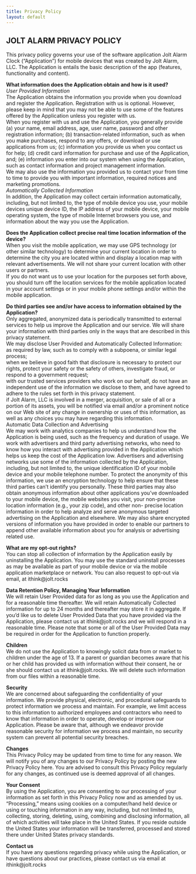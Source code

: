 ```yaml
---
title: Privacy Policy
layout: default
---
```


<div class='bg--yellow '>
<div class='container'>
<h2 id="joltalarmprivacypolicy">JOLT ALARM PRIVACY POLICY</h2>

<p>This privacy policy governs your use of the software application Jolt Alarm Clock (“Application”) for mobile devices that was created by Jolt Alarm, LLC. The Application is entails the basic description of the app (features, functionality and content).</p>

<p><strong>What information does the Application obtain and how is it used?</strong> <br />
<em>User Provided Information</em> <br />
The Application obtains the information you provide when you download and register the Application. Registration with us is optional. However, please keep in mind that you may not be able to use some of the features offered by the Application unless you register with us. <br />
When you register with us and use the Application, you generally provide (a) your name, email address, age, user name, password and other registration information; (b) transaction-related information, such as when you make purchases, respond to any offers, or download or use applications from us; (c) information you provide us when you contact us for help; (d) credit card information for purchase and use of the Application, and; (e) information you enter into our system when using the Application, such as contact information and project management information. <br />
We may also use the information you provided us to contact your from time to time to provide you with important information, required notices and marketing promotions. <br />
<em>Automatically Collected Information</em> <br />
In addition, the Application may collect certain information automatically, including, but not limited to, the type of mobile device you use, your mobile devices unique device ID, the IP address of your mobile device, your mobile operating system, the type of mobile Internet browsers you use, and information about the way you use the Application.</p>

<p><strong>Does the Application collect precise real time location information of the device?</strong> <br />
When you visit the mobile application, we may use GPS technology (or other similar technology) to determine your current location in order to determine the city you are located within and display a location map with relevant advertisements. We will not share your current location with other users or partners. <br />
If you do not want us to use your location for the purposes set forth above, you should turn off the location services for the mobile application located in your account settings or in your mobile phone settings and/or within the mobile application.</p>

<p><strong>Do third parties see and/or have access to information obtained by the Application?</strong> <br />
Only aggregated, anonymized data is periodically transmitted to external services to help us improve the Application and our service. We will share your information with third parties only in the ways that are described in this privacy statement. <br />
We may disclose User Provided and Automatically Collected Information: <br />
as required by law, such as to comply with a subpoena, or similar legal process; <br />
when we believe in good faith that disclosure is necessary to protect our rights, protect your safety or the safety of others, investigate fraud, or respond to a government request; <br />
with our trusted services providers who work on our behalf, do not have an independent use of the information we disclose to them, and have agreed to adhere to the rules set forth in this privacy statement. <br />
if Jolt Alarm, LLC is involved in a merger, acquisition, or sale of all or a portion of its assets, you will be notified via email and/or a prominent notice on our Web site of any change in ownership or uses of this information, as well as any choices you may have regarding this information. <br />
Automatic Data Collection and Advertising <br />
We may work with analytics companies to help us understand how the Application is being used, such as the frequency and duration of usage. We work with advertisers and third party advertising networks, who need to know how you interact with advertising provided in the Application which helps us keep the cost of the Application low. Advertisers and advertising networks use some of the information collected by the Application, including, but not limited to, the unique identification ID of your mobile device and your mobile telephone number. To protect the anonymity of this information, we use an encryption technology to help ensure that these third parties can’t identify you personally. These third parties may also obtain anonymous information about other applications you’ve downloaded to your mobile device, the mobile websites you visit, your non-precise location information (e.g., your zip code), and other non- precise location information in order to help analyze and serve anonymous targeted advertising on the Application and elsewhere. We may also share encrypted versions of information you have provided in order to enable our partners to append other available information about you for analysis or advertising related use.</p>

<p><strong>What are my opt-out rights?</strong> <br />
You can stop all collection of information by the Application easily by uninstalling the Application. You may use the standard uninstall processes as may be available as part of your mobile device or via the mobile application marketplace or network. You can also request to opt-out via email, at ithink@jolt.rocks</p>

<p><strong>Data Retention Policy, Managing Your Information</strong> <br />
We will retain User Provided data for as long as you use the Application and for a reasonable time thereafter. We will retain Automatically Collected information for up to 24 months and thereafter may store it in aggregate. If you’d like us to delete User Provided Data that you have provided via the Application, please contact us at ithink@jolt.rocks and we will respond in a reasonable time. Please note that some or all of the User Provided Data may be required in order for the Application to function properly.</p>

<p><strong>Children</strong> <br />
We do not use the Application to knowingly solicit data from or market to children under the age of 13. If a parent or guardian becomes aware that his or her child has provided us with information without their consent, he or she should contact us at ithink@jolt.rocks. We will delete such information from our files within a reasonable time.</p>

<p><strong>Security</strong> <br />
We are concerned about safeguarding the confidentiality of your information. We provide physical, electronic, and procedural safeguards to protect information we process and maintain. For example, we limit access to this information to authorized employees and contractors who need to know that information in order to operate, develop or improve our Application. Please be aware that, although we endeavor provide reasonable security for information we process and maintain, no security system can prevent all potential security breaches.</p>

<p><strong>Changes</strong> <br />
This Privacy Policy may be updated from time to time for any reason. We will notify you of any changes to our Privacy Policy by posting the new Privacy Policy here. You are advised to consult this Privacy Policy regularly for any changes, as continued use is deemed approval of all changes.</p>

<p><strong>Your Consent</strong> <br />
By using the Application, you are consenting to our processing of your information as set forth in this Privacy Policy now and as amended by us. “Processing,” means using cookies on a computer/hand held device or using or touching information in any way, including, but not limited to, collecting, storing, deleting, using, combining and disclosing information, all of which activities will take place in the United States. If you reside outside the United States your information will be transferred, processed and stored there under United States privacy standards.</p>

<p><strong>Contact us</strong> <br />
If you have any questions regarding privacy while using the Application, or have questions about our practices, please contact us via email at ithink@jolt.rocks</p>
</div>
</div>